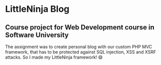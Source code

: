 # LittleNinja Blog #
Course project for Web Development course in Software University
---

The assignment was to create personal blog with our custom PHP MVC framework, that has to be protected against SQL injection, XSS and XSRF attacks. So I made my LittleNinja framework! :smile:
